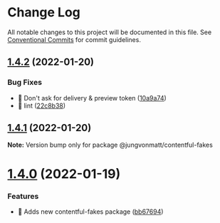 # Change Log

All notable changes to this project will be documented in this file.
See [Conventional Commits](https://conventionalcommits.org) for commit guidelines.

## [1.4.2](https://github.com/jungvonmatt/contentful-ssg/compare/v1.4.1...v1.4.2) (2022-01-20)


### Bug Fixes

* 🐛 Don't ask for delivery & preview token ([10a9a74](https://github.com/jungvonmatt/contentful-ssg/commit/10a9a74f24fecca9d8866d39e2ca9095e9a4d638))
* 🐛 lint ([22c8b38](https://github.com/jungvonmatt/contentful-ssg/commit/22c8b38fbe1f62e20a597545808181fc488d04c6))





## [1.4.1](https://github.com/jungvonmatt/contentful-ssg/compare/v1.4.0...v1.4.1) (2022-01-20)

**Note:** Version bump only for package @jungvonmatt/contentful-fakes





# [1.4.0](https://github.com/jungvonmatt/contentful-ssg/compare/v1.3.2...v1.4.0) (2022-01-19)


### Features

* 🎸 Adds new contentful-fakes package ([bb67694](https://github.com/jungvonmatt/contentful-ssg/commit/bb676946532281864c6355f294e984f792f9cfa3))
